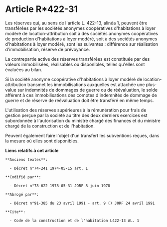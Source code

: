 # Article R*422-31

Les réserves qui, au sens de l'article L. 422-13, alinéa 1, peuvent être transférées par les sociétés anonymes coopératives
d'habitations à loyer modéré de location-attribution soit à des sociétés anonymes coopératives de production d'habitations à
loyer modéré, soit à des sociétés anonymes d'habitations à loyer modéré, sont les suivantes : différence sur réalisation
d'immobilisation, réserve de prévoyance.

La contrepartie active des réserves transférées est constituée par des valeurs immobilisées, réalisables ou disponibles,
telles qu'elles sont évaluées au bilan.

Si la société anonyme coopérative d'habitations à loyer modéré de location-attribution transmet les immobilisations
auxquelles est attachée une plus-value sur indemnités de dommages de guerre ou de réévaluation, le solde afférent à ces
immobilisations des comptes d'indemnités de dommage de guerre et de réserve de réévaluation doit être transféré en même
temps.

L'utilisation des réserves supérieures à la rémunération pour frais de gestion perçue par la société au titre des deux
derniers exercices est subordonnée à l'autorisation du ministre chargé des finances et du ministre chargé de la construction
et de l'habitation.

Peuvent également faire l'objet d'un transfert les subventions reçues, dans la mesure où elles sont disponibles.

**Liens relatifs à cet article**

	**Anciens textes**:

	  - Décret n°74-241 1974-05-15 art. 1

	**Codifié par**:

	  - Décret n°78-622 1978-05-31 JORF 8 juin 1978

	**Abrogé par**:

	  - Décret n°91-385 du 23 avril 1991 - art. 9 () JORF 24 avril 1991

	**Cite**:

	  - Code de la construction et de l'habitation L422-13 AL. 1
